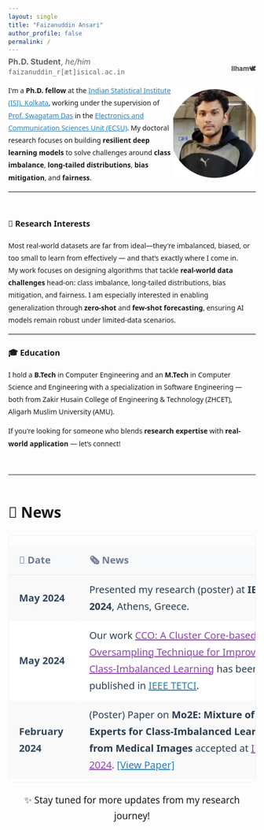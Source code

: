 ```yaml
---
layout: single
title: "Faizanuddin Ansari"
author_profile: false
permalink: /
---
```

<div style="display:flex;align-items:center;justify-content:space-between;">
<div style="flex:2;">
<p style="font-size: 1rem; color: #666; margin-top: -0.5rem;"> 
<!-- <p style="font-size: 1rem; margin-top: -0.5rem;">-->  
  <strong>Ph.D. Student</strong>, <em>he/him</em><br>
  <code>faizanuddin_r[æt]isical.ac.in</code>
</p>
</div>
<!-- <div style="flex:1;text-align:right;">
<p style="font-size: 0.85rem; color: #666; margin-top: -0.5rem;"> فَإِنَّ مَعَ العُسرِ يُسرًا <br> So, surely with hardship comes ease</p>
</div> -->
<!-- <div id="random-quote" style="flex: 1; text-align: right; font-size: 0.75rem; color: #666; margin-top: -0.5rem;"></div>
<script>
  const quotes = [
    `فَإِنَّ مَعَ العُسرِ يُسرًا <br><em>“So, surely with hardship comes ease.”(Qur’an 94:5)</em>`,
    `إِنَّ ٱللَّهَ مَعَ ٱلصَّبِرِينَ <br><em>“I will be with those who have patience.”(Qur’an 2:153)</em>`,
  `لَا يُكَلِّفُ اللَّهُ نَفْسًا إِلَّا وُسْعَهَا <br><em>“Allah does not burden a soul beyond that it can bear.” (Qur’an 2:286)</em>`,
 ];
  const randomQuote = quotes[Math.floor(Math.random() * quotes.length)];
  document.getElementById('random-quote').innerHTML = `<p>${randomQuote}</p>`;
</script> -->
<div style="flex: 1; text-align: right; font-size: 0.75rem; color: #666; margin-top: -0.5rem;">
  <div
    id="quote-heading"
    onmouseover="showRandomQuote()"
    onmouseout="resetQuote()"
    style="font-weight: bold; font-size: 0.85rem; color: #444; margin-bottom: 4px; cursor: pointer;"
  >
    Ilham🕊️
  </div>
  <div id="random-quote">
<!--     <p>Hover over <strong>Ilham</strong> to receive a reminder ✨</p> -->
  </div>
</div>

<script>
  const quotes = [
    `فَإِنَّ مَعَ العُسرِ يُسرًا <br><em>“So, surely with hardship comes ease.” (Qur’an 94:5)</em>`,
    `إِنَّ ٱللَّهَ مَعَ ٱلصَّبِرِينَ <br><em>“I will be with those who have patience.” (Qur’an 2:153)</em>`,
    `لَا يُكَلِّفُ اللَّهُ نَفْسًا إِلَّا وُسْعَهَا <br><em>“Allah does not burden a soul beyond that it can bear.” (Qur’an 2:286)</em>`,
  ];

  function showRandomQuote() {
    const randomQuote = quotes[Math.floor(Math.random() * quotes.length)];
    document.getElementById('random-quote').innerHTML = `<p>${randomQuote}</p>`;
  }

  function resetQuote() {
    document.getElementById('random-quote').innerHTML =
      `<p>✨</p>`;
  }
</script>
</div>
<!-- (Al-Quran 94:5) (Al-Quran 2:153) -->
<!-- <div style="display:flex;align-items:center;justify-content:space-between;">
  <p>
  <a href="mailto:faizanansari541@gmail.com"><img src="assets/envelope-solid.svg" alt="Icon" class="icon">Email</a> |
  <a href="https://drive.google.com/file/d/17wYiveh-a3hAipuxYDci_8lSCnS9-BHY/view"><img src="assets/file-solid.svg" alt="Icon" class="icon">CV</a> |<a href="https://github.com/ziaf/"><img src="assets/github.svg" alt="Icon" class="icon">Github</a> |
  <a href="https://scholar.google.com/"><img src="assets/google-scholar.svg" alt="Icon" class="icon">Google Scholar</a> |
  <a href="https://orcid.org/0009-0009-5517-8846"><img src="assets/orcid.svg" alt="Icon" class="icon">Orcid</a> |
  <a href="https://medium.com/@faizanansari541"><img src="assets/medium (1).svg" alt="Icon" class="icon">Medium</a> </p>
</div> -->

<div style="display:flex;align-items:center;justify-content:space-between;">
<!--   <div style="flex:2; font-family: 'Segoe UI', sans-serif; font-size: 16px; line-height: 1.8;"> -->
   <div style="flex:2; font-family: 'Segoe UI', sans-serif; line-height: 1.8;">
 <!--   <strong style="font-size: 1rem; color: #666; margin-top: -0.5rem;">Bio: </strong>
   <p style="font-size: 16px; line-height: 1.8; color: #2c3e50; max-width: 800px;"> -->
  I'm a 
  <strong style="font-weight: 600;">Ph.D. fellow</strong> 
  at the 
  <a href="https://www.isical.ac.in" target="_blank" style="color: #2980b9; font-weight: 500;">Indian Statistical Institute (ISI), Kolkata</a>, 
  working under the supervision of 
  <a href="https://www.isical.ac.in/~swagatam.das/" target="_blank" style="color: #2980b9; font-weight: 500;">Prof. Swagatam Das</a> 
  in the  <a href="https://www.isical.ac.in/~ecsu/?q=node/1" target="_blank" style="color: #2980b9; font-weight: 500;">Electronics and Communication Sciences Unit (ECSU)</a>.
  My doctoral research focuses on building 
  <strong>resilient deep learning models</strong> 
  to solve challenges around 
  <strong>class imbalance</strong>, 
  <strong>long-tailed distributions</strong>, 
  <strong>bias mitigation</strong>, and 
  <strong>fairness</strong>.
  </div>
<div style="flex:1;text-align:right;">
  <img src="assets/images/avtar.png" alt="faizan" style="border-radius:0px;width:180px;height:180px;object-fit:cover;">
</div> 
</div>
 <hr style="margin: 15px 0; border: none; border-top: 1px solid #d5d8dc;">
<!-- <div style="max-width: 800px; margin: 50px auto; font-family: 'Segoe UI', sans-serif; font-size: 16px; line-height: 1.8;"> -->
<!-- <hr style="margin: 15px 0; border: none; border-top: 1px solid #d5d8dc;"> -->
<div style="max-width: 800px; margin: 50px auto; font-family: 'Segoe UI', sans-serif; line-height: 1.8;">
  <h3>🔬 Research Interests</h3>
  <p>
<!--     <span >Today’s world runs on data</span>, but not all data is created equal.  -->
    Most real-world datasets are far from ideal—they're imbalanced, biased, or too small to learn from effectively
<!--     Models must perform reliably even when data is 
    <strong >scarce</strong>, 
    <strong >skewed</strong>, or 
    <strong >biased</strong>  -->
    — and that’s exactly where I come in.
    <br>
    My work focuses on designing algorithms that tackle 
    <strong>real-world data challenges</strong> head-on:  
    <span >class imbalance</span>, 
    <span >long-tailed distributions</span>, 
    <span >bias mitigation</span>, 
    and <span >fairness</span>. 
    I am especially interested in enabling generalization through 
    <strong >zero-shot</strong> and 
    <strong >few-shot forecasting</strong>, ensuring AI models remain robust under limited-data scenarios.
  </p>
  <hr style="margin: 15px 0; border: none; border-top: 1px solid #d5d8dc;">
  <h3>🎓 Education</h3>
  <p>
    I hold a <strong>B.Tech</strong> in Computer Engineering and an 
    <strong>M.Tech</strong> in Computer Science and Engineering with a specialization in Software Engineering — 
    both from <span >Zakir Husain College of Engineering & Technology (ZHCET)</span>, 
    <span>Aligarh Muslim University (AMU)</span>.
  </p>
  <p>
    If you're looking for someone who blends <strong>research expertise</strong> with 
    <strong>real-world application</strong> — let’s connect!
  </p>
</div>

---
<div style="max-width: 800px; margin: 50px auto; font-family: 'Segoe UI', sans-serif; font-size: 20px; line-height: 1.7;">
  <h2 style="text-align: left; margin-bottom: 21px;">📰 News</h2>
  <!-- Scrollable wrapper -->
  <div style="max-height: 500px; overflow-y: auto; border: 1px solid #ecf0f1; border-radius: 8px;">
    <table style="width: 100%; border-collapse: collapse; min-width: 600px;">
      <thead>
        <tr style="background-color: #ffffff; border-bottom: 2px solid #ecf0f1; position: sticky; top: 0; z-index: 1;">
          <th style="text-align: left; padding: 12px 20px; border: 1px solid #ffffff; background-color: #f8f9fa; color: #6e7c91;">📅 Date</th>
          <th style="text-align: left; padding: 12px 20px; border: 1px solid #ffffff; background-color: #f8f9fa; color: #6e7c91;">🗞️ News</th>
        </tr>
      </thead>
      <tbody>
        <tr style="background-color: #f9f9f9;">
          <td style="padding: 12px 20px; border: 1px solid #ffffff; color: #34495e;"><strong>May 2024</strong></td>
          <td style="padding: 12px 20px; border: 1px solid #ffffff; color: #2c3e50;">
            Presented my research (poster) at <strong>IEEE ISBI 2024</strong>, Athens, Greece.
          </td>
        </tr>
        <tr style="background-color: #ffffff;">
          <td style="padding: 12px 20px; border: 1px solid #ffffff; color: #34495e;"><strong>May 2024</strong></td>
          <td style="padding: 12px 20px; border: 1px solid #ffffff; color: #2c3e50;">
            Our work <a href="https://ieeexplore.ieee.org/document/10555431" target="_blank" style="color: #8e44ad; font-weight: 500;">CCO: A Cluster Core-based Oversampling Technique for Improved Class-Imbalanced Learning</a> has been published in <a href="https://ieeexplore.ieee.org/xpl/RecentIssue.jsp?punumber=7433297" target="_blank" style="color: #2980b9; font-weight: 500;">IEEE TETCI</a>.
          </td>
        </tr>
        <tr style="background-color: #f9f9f9;">
          <td style="padding: 12px 20px; border: 1px solid #ffffff; color: #34495e;"><strong>February 2024</strong></td>
          <td style="padding: 12px 20px; border: 1px solid #ffffff; color: #2c3e50;">
            (Poster) Paper on <strong>Mo2E: Mixture of Two Experts for Class-Imbalanced Learning from Medical Images</strong> accepted at <a href="https://biomedicalimaging.org/2024/" target="_blank" style="color: #8e44ad;">IEEE ISBI 2024</a>. <a href="https://ieeexplore.ieee.org/document/10635212" target="_blank" style="color: #2980b9;">[View Paper]</a>
          </td>
        </tr>
        <tr style="background-color: #ffffff;">
          <td style="padding: 12px 20px; border: 1px solid #ffffff; color: #34495e;"><strong>April 2023</strong></td>
          <td style="padding: 12px 20px; border: 1px solid #ffffff; color: #2c3e50;">
            (Oral & Poster) Paper on <strong>Handling Class Imbalance by Estimating Minority Class Statistics</strong> accepted at <a href="https://2023.ijcnn.org/" target="_blank" style="color: #8e44ad;">IEEE IJCNN 2023</a>. <a href="https://ieeexplore.ieee.org/document/10191975/" target="_blank" style="color: #2980b9;">[View Paper]</a>
          </td>
        </tr>
        <!-- Add more rows as needed -->
      </tbody>
    </table>
  </div>
  <p style="text-align: center; margin-top: 20px; font-size: 0.95em;">
    ✨ Stay tuned for more updates from my research journey!
  </p>
</div>


<!--
<div style="display:flex; gap: 2rem;">

<div style="flex:1;">
  <h3>Recent Positions</h3>
  <ul>
    <li><strong>Assistant in Research</strong>, Yale University<br>
    Autumn 2024<br>
    Advisors: <a href="https://ling.yale.edu/people/robert-frank">Bob Frank</a>, <a href="https://cpsc.yale.edu/people/dana-angluin">Dana Angluin</a></li>

    <li><strong>Assistant in Research</strong>, MIT<br>
    Spring 2024<br>
    Advisor: <a href="https://jrawski.info/">Jon Rawski</a></li>

    <li><strong>Research Intern</strong>, Aristo Team at <a href="https://allenai.org/">AI2</a><br>
    August-December 2023<br>
    Advisor: <a href="https://allenai.org/team/ashishs">Ashish Sabharwal</a></li>
  </ul>
</div>

<div style="flex:1;">
  <h3>Education</h3>
  <ul>
    <li><strong>Ph.D. in Computer Science</strong><br>
    2022–Present<br>
    Umeå University</li>

    <li><strong>M.Sc. in Computer Science with Speech and Language Processing</strong><br>
    2021<br>
    University of Sheffield</li>

    <li><strong>B.Sc. in Computer Science</strong><br>
    2019<br>
    Freie Universität Berlin</li>
  </ul>
</div>

</div>


<h3>Research Interests</h3>
<ul>
  <li>Formal Language Theory</li>
  <li>Neural Networks</li>
  <li>Computational Linguistics</li>
</ul>
-->
